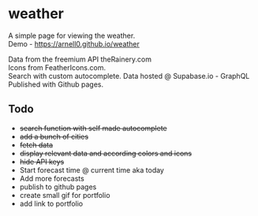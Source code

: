 # weather

A simple page for viewing the weather.
<br>
Demo - https://arnell0.github.io/weather

Data from the freemium API theRainery.com
<br>
Icons from FeatherIcons.com.
<br>
Search with custom autocomplete.
Data hosted @ Supabase.io - GraphQL
<br>
Published with Github pages.

## Todo

- <s> search function with self made autocomplete </s>
- <s> add a bunch of cities </s>
- <s> fetch data </s>
- <s> display relevant data and according colors and icons </s>
- <s> hide API keys </s>
- Start forecast time @ current time aka today
- Add more forecasts
- publish to github pages
- create small gif for portfolio
- add link to portfolio

<!-- https://dev.to/yuribenjamin/how-to-deploy-react-app-in-github-pages-2a1f -->
